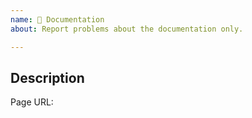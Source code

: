 ```yaml
---
name: 📖 Documentation
about: Report problems about the documentation only.

---
```


## Description

<!--
Cleaning the queue is a process done by project maintainers, mostly on a volunteer basis.
We try to keep the overhead as small as possible and appreciate if you help us to do so by completing the following items.
Include sentences with details describing the issue you have encountered (e.g., actual behavior, expected behavior, steps to reproduce).
-->
Page URL:
